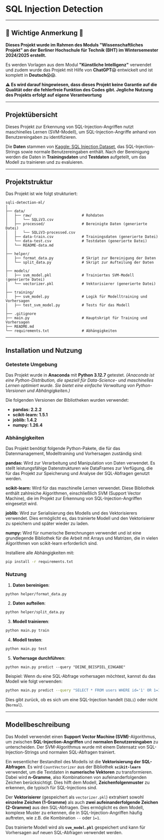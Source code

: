 # SQL Injection Detection

--------

## 🚨 **Wichtige Anmerkung** 🚨

**Dieses Projekt wurde im Rahmen des Moduls "Wissenschaftliches Projekt" an der Berliner Hochschule für Technik (BHT) im Wintersemester 2024/2025 erstellt.**

Es werden Vorlagen aus dem Modul **"Künstliche Intelligenz"** verwendet und zudem wurde das Projekt mit Hilfe von **ChatGPT**😱 entwickelt und ist komplett in **Deutsch**😱😱.

**⚠️ Es wird darauf hingewiesen, dass dieses Projekt keine Garantie auf die Qualität oder die fehlerfreie Funktion des Codes gibt. Jegliche Nutzung des Projekts erfolgt auf **eigene Verantwortung****

--------

## Projektübersicht
Dieses Projekt zur Erkennung von SQL-Injection-Angriffen nutzt maschinelles Lernen (SVM-Modell), um SQL-Injection-Angriffe anhand von Benutzereingaben zu identifizieren.

Die **Daten** stammen von [Kaggle: SQL Injection Dataset](https://www.kaggle.com/datasets/syedsaqlainhussain/sql-injection-dataset), das SQL-Injection-Strings sowie normale Benutzereingaben enthält. Nach der Bereinigung werden die Daten in **Trainingsdaten** und **Testdaten** aufgeteilt, um das Modell zu trainieren und zu evaluieren.

--------

## Projektstruktur
Das Projekt ist wie folgt strukturiert:

```
sqli-detection-ml/
│
├── data/                         
│   ├── raw/                       # Rohdaten
│   │   └── SQLiV3.csv             
│   ├── processed/                 # Bereinigte Daten (generierte Datei)
│   │   └── SQLiV3-processed.csv  
│   ├── data-train.csv             # Trainingsdaten (generierte Datei)
│   └── data-test.csv              # Testdaten (generierte Datei)
│   └── README-data.md             
│
├── helper/                       
│   ├── format_data.py             # Skript zur Bereinigung der Daten
│   └── split_data.py              # Skript zur Aufteilung der Daten
│
├── models/                        
│   ├── svm_model.pkl              # Trainiertes SVM-Modell (generierte Datei)
│   └── vectorizer.pkl             # Vektorisierer (generierte Datei)
│
├── training/                      
│   ├── svm_model.py               # Logik für Modelltraining und Vorhersagen
│   ├── test_svm_model.py          # Tests für das Modell
│
├── .gitignore   
├── main.py                        # Hauptskript für Training und Vorhersagen
├── README.md                      
└── requirements.txt               # Abhängigkeiten
```
--------

## Installation und Nutzung

### Getestete Umgebung
Das Projekt wurde in **Anaconda** mit **Python 3.12.7** getestet. _(Anaconda ist eine Python-Distribution, die speziell für Data-Science- und maschinelles Lernen optimiert wurde. Sie bietet eine einfache Verwaltung von Python-Versionen und Abhängigkeiten.)_

Die folgenden Versionen der Bibliotheken wurden verwendet:

* **pandas: 2.2.2**
* **scikit-learn: 1.5.1**
* **joblib: 1.4.2**
* **numpy: 1.26.4**

### Abhängigkeiten
Das Projekt benötigt folgende Python-Pakete, die für das Datenmanagement, Modelltraining und Vorhersagen zuständig sind:

**pandas:** Wird zur Verarbeitung und Manipulation von Daten verwendet. Es stellt leistungsfähige Datenstrukturen wie DataFrames zur Verfügung, die für das Projekt zur Speicherung und Analyse der SQL-Abfragen genutzt werden.

**scikit-learn:** Wird für das maschinelle Lernen verwendet. Diese Bibliothek enthält zahlreiche Algorithmen, einschließlich SVM (Support Vector Machine), die im Projekt zur Erkennung von SQL-Injection-Angriffen eingesetzt wird.

**joblib:** Wird zur Serialisierung des Modells und des Vektorisierers verwendet. Dies ermöglicht es, das trainierte Modell und den Vektorisierer zu speichern und später wieder zu laden.

**numpy:** Wird für numerische Berechnungen verwendet und ist eine grundlegende Bibliothek für die Arbeit mit Arrays und Matrizen, die in vielen Algorithmen von scikit-learn erforderlich sind.


Installiere alle Abhängigkeiten mit:
```bash
pip install -r requirements.txt
```

### Nutzung

1. **Daten bereinigen**:
```bash
python helper/format_data.py
```
2. **Daten aufteilen**:
 ```bash
python helper/split_data.py
```
3. **Modell trainieren**:
```bash
python main.py train
```
4. **Modell testen**:
```bash
python main.py test
```
5. **Vorhersage durchführen**:
```
python main.py predict --query "DEINE_BEISPIEL_EINGABE"
```
Beispiel: Wenn du eine SQL-Abfrage vorhersagen möchtest, kannst du das Modell wie folgt verwenden:
```bash
python main.py predict --query "SELECT * FROM users WHERE id='1' OR 1=1 --"
```
Dies gibt zurück, ob es sich um eine SQL-Injection handelt (`SQLi`) oder nicht (`Normal`).

--------

## Modellbeschreibung

Das Modell verwendet einen **Support Vector Machine (SVM)**-Algorithmus, um zwischen **SQL-Injection-Angriffen** und **normalen Benutzereingaben** zu unterscheiden. Der SVM-Algorithmus wurde mit einem Datensatz von SQL-Injection-Strings und normalen SQL-Abfragen trainiert.

Ein wesentlicher Bestandteil des Modells ist die **Vektorisierung der SQL-Abfragen**. Es wird `CountVectorizer` aus der Bibliothek **`scikit-learn`** verwendet, um die Textdaten in **numerische Vektoren** zu transformieren. Dabei wird **n-Gramme**, also Kombinationen von aufeinanderfolgenden Zeichen berücksichtigt. Dies hilft dem Modell, **Zeichenfolgenmuster** zu erkennen, die typisch für SQL-Injections sind.

Der **Vektorisierer** (gespeichert als `vectorizer.pkl`) extrahiert sowohl **einzelne Zeichen (1-Gramme)** als auch **zwei aufeinanderfolgende Zeichen (2-Gramme)** aus den SQL-Abfragen. Dies ermöglicht es dem Modell, komplexe Muster zu erkennen, die in SQL-Injection-Angriffen häufig auftreten, wie z.B. die Kombination `--` oder `1=1`.

Das trainierte Modell wird als **`svm_model.pkl`** gespeichert und kann für Vorhersagen auf neuen SQL-Abfragen verwendet werden.
